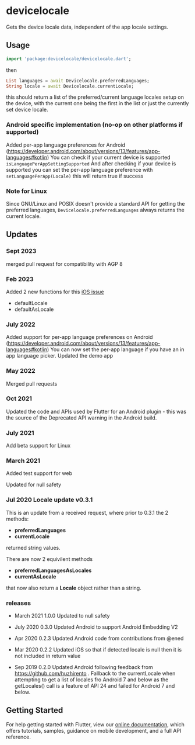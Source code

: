 # devicelocale

Gets the device locale data, independent of the app locale settings. 


## Usage

```dart
import 'package:devicelocale/devicelocale.dart';
```

then

```dart
List languages = await Devicelocale.preferredLanguages;
String locale = await Devicelocale.currentLocale;
```

this should return a list of the preferred/current language locales setup on the device, with the current one being the first in the list or just the currently set device locale.

### Android specific implementation (no-op on other platforms if supported)
Added per-app language preferences for Android (https://developer.android.com/about/versions/13/features/app-languages#kotlin)
You can check if your current device is supported `isLanguagePerAppSettingSupported`
And after checking if your device is supported you can set the per-app language preference with `setLanguagePerApp(Locale)` this will return true if success

### Note for Linux

Since GNU/Linux and POSIX doesn't provide a standard API for getting the preferred languages, `Devicelocale.preferredLanguages` always returns the current locale.

## Updates

### Sept 2023
merged pull request for compatibility with AGP 8

### Feb 2023
Added  2 new functions for this [iOS issue](https://github.com/magnatronus/flutter-devicelocale/issues/38)

- defaultLocale
 - defaultAsLocale
 

### July 2022
Added support for per-app language preferences on Android (https://developer.android.com/about/versions/13/features/app-languages#kotlin)
You can now set the per-app language if you have an in app language picker.
Updated the demo app

### May 2022
Merged pull requests

### Oct 2021
Updated the code and APIs used by Flutter for an Android plugin - this was the source of the Deprecated API warning in the Android build.

### July 2021
Add beta support for Linux

### March 2021

Added test support for web

Updated for null safety

### Jul 2020 Locale update v0.3.1

This is an update from a received request, where prior to 0.3.1  the 2 methods:

- **preferredLanguages**
- **currentLocale**

returned string values.

There are now 2 equivilent methods

- **preferredLanguagesAsLocales**
- **currentAsLocale**

that now also return a **Locale** object rather than a string.

### releases

- March 2021 1.0.0 Updated to null safety

- July 2020 0.3.0 Updated Android to support Android Embedding V2

- Apr 2020 0.2.3 Updated Android code from contributions from @ened

- Mar 2020 0.2.2 Updated iOS so that if detected locale is null then it is not included in return value

- Sep 2019 0.2.0 Updated Android following feedback from https://github.com/huzhirento . Fallback to the currentLocale when attempting to get a list of locales fro Android 7 and below as the getLocales() call is a feature of API 24 and failed for Android 7 and below.

## Getting Started

For help getting started with Flutter, view our
[online documentation](https://flutter.io/docs), which offers tutorials,
samples, guidance on mobile development, and a full API reference.
